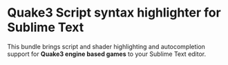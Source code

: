 # Quake3 Script syntax highlighter for Sublime Text
This bundle brings script and shader highlighting and autocompletion support for __Quake3 engine based games__ to your Sublime Text editor.

